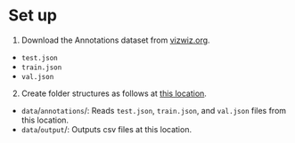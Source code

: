 # Set up

1) Download the Annotations dataset from [vizwiz.org](https://vizwiz.org/tasks-and-datasets/image-captioning/).
- `test.json`
- `train.json`
- `val.json`

2) Create folder structures as follows at [this location](../data_exploration).

- `data`/`annotations`/: Reads `test.json`, `train.json`, and `val.json` files from this location. 
- `data`/`output`/: Outputs csv files at this location.
